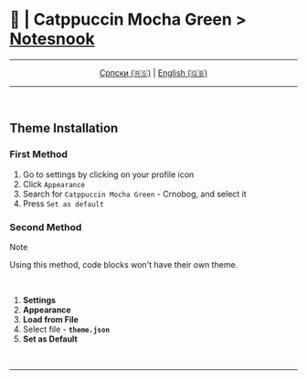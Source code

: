 # 📝 | Catppuccin Mocha Green > [Notesnook](https://notesnook.com/)

<div align="center">

---

[Српски (🇷🇸)](README.md) | [English (🇬🇧)](README-en.md)

---

</div>

<br>

## Theme Installation

### First Method

1. Go to settings by clicking on your profile icon
2. Click `Appearance`
3. Search for `Catppuccin Mocha Green` - Crnobog, and select it
4. Press `Set as default`

### Second Method

> [!NOTE]
> Using this method, code blocks won't have their own theme.

<br>

1. **Settings**
2. **Appearance**
3. **Load from File**
4. Select file - **`theme.json`**
5. **Set as Default**

<br>

---
